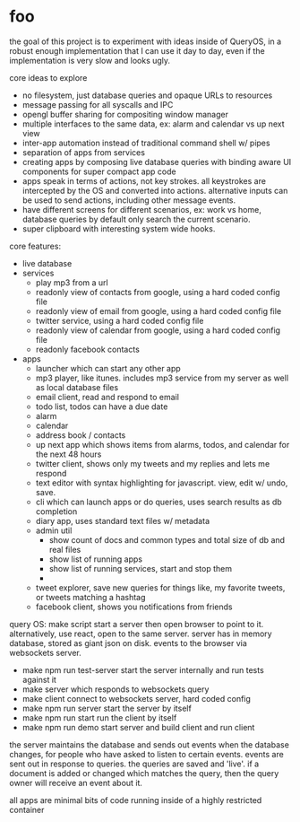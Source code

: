 # foo

the goal of this project is to experiment with ideas inside of QueryOS, in a robust
enough implementation that I can use it day to day, even if the implementation is very slow
and looks ugly.

core ideas to explore
* no filesystem, just database queries and opaque URLs to resources
* message passing for all syscalls and IPC
* opengl buffer sharing for compositing window manager
* multiple interfaces to the same data, ex: alarm and calendar vs up next view
* inter-app automation instead of traditional command shell w/ pipes
* separation of apps from services
* creating apps by composing live database queries with binding aware UI components for super 
compact app code
* apps speak in terms of actions, not key strokes. all keystrokes are intercepted by the OS and 
converted into actions. alternative inputs can be used to send actions, including other message 
events. 
* have different screens for different scenarios, ex: work vs home, database queries by default 
only search the current scenario.
* super clipboard with interesting system wide hooks.


core features:
* live database
* services 
  * play mp3 from a url
  * readonly view of contacts from google, using a hard coded config file
  * readonly view of email from google, using a hard coded config file
  * twitter service, using a hard coded config file
  * readonly view of calendar from google, using a hard coded config file
  * readonly facebook contacts
* apps
  * launcher which can start any other app
  * mp3 player, like itunes. includes mp3 service from my server as well as local database files
  * email client, read and respond to email
  * todo list, todos can have a due date
  * alarm
  * calendar
  * address book / contacts
  * up next app which shows items from alarms, todos, and calendar for the next 48 hours
  * twitter client, shows only my tweets and my replies and lets me respond
  * text editor with syntax highlighting for javascript. view, edit w/ undo, save.
  * cli which can launch apps or do queries, uses search results as db completion
  * diary app, uses standard text files w/ metadata
  * admin util
    * show count of docs and common types and total size of db and real files
    * show list of running apps
    * show list of running services, start and stop them
    * 
  * tweet explorer, save new queries for things like, my favorite tweets, or tweets matching a 
  hashtag
  * facebook client, shows you notifications from friends

query OS: make script start a server then open browser to point to it. 
alternatively, use react, open to the same server. 
server has in memory database, stored as giant json on disk. 
events to the browser via websockets server.

  * make npm run test-server start the server internally and run tests against it
  * make server which responds to websockets query
  * make client connect to websockets server, hard coded config
  * make npm run server start the server by itself
  * make npm run start run the client by itself
  * make npm run demo start server and build client and run client
  
  
  
  
the server maintains the database and sends out events when the database changes, for people who
have asked to listen to certain events.  events are sent out in response to queries. the queries
are saved and 'live'. if a document is added or changed which matches the query, then the query
owner will receive an event about it.

all apps are minimal bits of code running inside of a highly restricted container